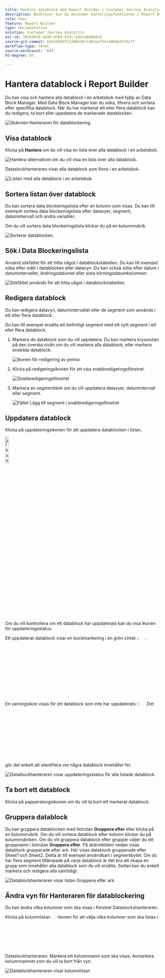 ```yaml
---
title: Hantera datablock med Report Builder i Customer Journey Analytics
description: Beskriver hur du använder hanteringsfunktionen i Report Builder
role: User
feature: Report Builder
type: Documentation
solution: Customer Journey Analytics
exl-id: 70103020-a4a9-43be-933c-bde5a6d088c8
source-git-commit: bd2d45b9fc1380e36fc482ee75e1a9bbb26f6cf7
workflow-type: tm+mt
source-wordcount: '641'
ht-degree: 0%

---
```


# Hantera datablock i Report Builder

Du kan visa och hantera alla datablock i en arbetsbok med hjälp av Data Block Manager. Med Data Block Manager kan du söka, filtrera och sortera efter specifika datablock. När du har markerat ett eller flera datablock kan du redigera, ta bort eller uppdatera de markerade datablocken.

![Skärmen Hanteraren för datablockering.](./assets/image52.png)

## Visa datablock

Klicka på **Hantera** om du vill visa en lista över alla datablock i en arbetsbok.


![Hantera-alternativet om du vill visa en lista över alla datablock.](./assets/image53.png)

Dataslockhanteraren visar alla datablock som finns i en arbetsbok. 

![Listan med alla datablock i en arbetsbok.](./assets/image52.png)

## Sortera listan över datablock

Du kan sortera data blockeringslista efter en kolumn som visas. Du kan till exempel sortera data blockeringslista efter datavyer, segment, datumintervall och andra variabler.

Om du vill sortera data blockeringslista klickar du på en kolumnrubrik.

![Sorterar datablocken.](./assets/image54.png)

## Sök i Data Blockeringslista

Använd sökfältet för att hitta något i datablockstabellen. Du kan till exempel söka efter mått i datablocken eller datavyn. Du kan också söka efter datum i datumintervallet, ändringsdatumet eller sista körningsdatumkolumnen.

![Sökfältet används för att hitta något i datablockstabellen.](./assets/image55.png)

## Redigera datablock

Du kan redigera datavyn, datumintervallet eller de segment som används i ett eller flera datablock.

Du kan till exempel ersätta ett befintligt segment med ett nytt segment i ett eller flera datablock.

1. Markera de datablock som du vill uppdatera. Du kan markera kryssrutan på den översta nivån om du vill markera alla datablock, eller markera enskilda datablock.

   ![Ikonen för redigering av penna](./assets/image56.png)

1. Klicka på redigeringsikonen för att visa snabbredigeringsfönstret.

   ![Snabbredigeringsfönstret](./assets/image58.png)

1. Markera en segmentlänk om du vill uppdatera datavyer, datumintervall eller segment.

   ![Fältet Lägg till segment i snabbredigeringsfönstret](./assets/image59.png)

## Uppdatera datablock

Klicka på uppdateringsikonen för att uppdatera datablocken i listan.

<img src="./assets/refresh-icon.png" width="15%" alt="Ikonen Uppdatera"/>

Om du vill kontrollera om ett datablock har uppdaterats kan du visa ikonen för uppdateringsstatus.

Ett uppdaterat datablock visar en bockmarkering i en grön cirkel: <img src="./assets/refresh-success.png" width="5%" alt="Grön cirkel med bockmarkeringsikon"/>.

En varningsikon visas för ett datablock som inte har uppdaterats: <img src="./assets/refresh-failure.png" width="5%" alt="Röd triangel med utropstecken"/>.Det gör det enkelt att identifiera om några datablock innehåller fel.


![Datablockhanteraren visar uppdateringsstatus för alla listade datablock.](./assets/image512.png)

## Ta bort ett datablock

Klicka på papperskorgsikonen om du vill ta bort ett markerat datablock.

## Gruppera datablock

Du kan gruppera datablocken med listrutan **Gruppera efter** eller klicka på en kolumnrubrik. Om du vill sortera datablock efter kolumn klickar du på kolumnrubriken. Om du vill gruppera datablock efter grupper väljer du ett gruppnamn i listrutan **Gruppera efter**. På skärmbilden nedan visas datablock grupperade efter ark. Här visas datablock grupperade efter Sheet1 och Sheet2.  Detta är till exempel användbart i segmentbytet. Om du har flera segment tillämpade på varje datablock är det bra att skapa en grupp som innehåller alla datablock som du vill ersätta. Sedan kan du enkelt markera och redigera alla samtidigt.

![Datablockhanteraren visar listan Gruppera efter ark.](./assets/group-data-blocks.png)

## Ändra vyn för Hanteraren för datablockering

Du kan ändra vilka kolumner som ska visas i fönstret Dataslockshanteraren.


Klicka på kolumnlistan <img src="./assets/image515.png" width="3%" alt="Ikon för spaltlista"/>-ikonen för att välja vilka kolumner som ska listas i Dataslockhanteraren. Markera ett kolumnnamn som ska visas. Avmarkera kolumnnamnet som du vill ta bort från vyn.

![Datablockhanteraren visar kolumnlistan](./assets/image516.png)

